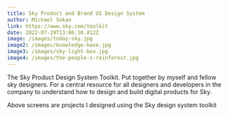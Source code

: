 ```yaml
---
title: Sky Product and Brand UI Design System
author: Michael Sokan
link: https://www.sky.com/toolkit
date: 2022-07-29T13:06:10.812Z
image: /images/today-sky.jpg
image2: /images/knowledge-base.jpg
image3: /images/sky-light-box.jpg
image4: /images/the-people-s-rainforest.jpg
---
```

The Sky Product Design System Toolkit. Put together by myself and fellow sky designers. For a central resource for all designers and developers in the company to understand how to design and build digital products for Sky. 

Above screens are projects I designed using the Sky design system toolkit